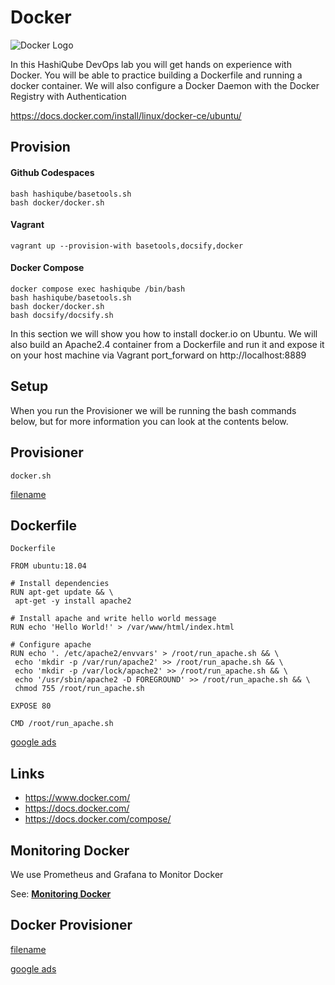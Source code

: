 # Docker

![Docker Logo](images/docker-logo.png?raw=true "Docker Logo")

In this HashiQube DevOps lab you will get hands on experience with Docker. You will be able to practice building a Dockerfile and running a docker container. We will also configure a Docker Daemon with the Docker Registry with Authentication 

https://docs.docker.com/install/linux/docker-ce/ubuntu/

## Provision

<!-- tabs:start -->
#### **Github Codespaces**

```
bash hashiqube/basetools.sh
bash docker/docker.sh
```

#### **Vagrant**

```
vagrant up --provision-with basetools,docsify,docker
```

#### **Docker Compose**

```
docker compose exec hashiqube /bin/bash
bash hashiqube/basetools.sh
bash docker/docker.sh
bash docsify/docsify.sh
```
<!-- tabs:end -->

In this section we will show you how to install docker.io on Ubuntu.
We will also build an Apache2.4 container from a Dockerfile and run it and expose it on your host machine via Vagrant port_forward on http://localhost:8889

## Setup

When you run the Provisioner we will be running the bash commands below, but for more information you can look at the contents below.

## Provisioner

`docker.sh`

[filename](docker.sh ':include :type=code')

## Dockerfile

`Dockerfile`

```docker
FROM ubuntu:18.04

# Install dependencies
RUN apt-get update && \
 apt-get -y install apache2

# Install apache and write hello world message
RUN echo 'Hello World!' > /var/www/html/index.html

# Configure apache
RUN echo '. /etc/apache2/envvars' > /root/run_apache.sh && \
 echo 'mkdir -p /var/run/apache2' >> /root/run_apache.sh && \
 echo 'mkdir -p /var/lock/apache2' >> /root/run_apache.sh && \
 echo '/usr/sbin/apache2 -D FOREGROUND' >> /root/run_apache.sh && \
 chmod 755 /root/run_apache.sh

EXPOSE 80

CMD /root/run_apache.sh
```

[google ads](../googleads.html ':include :type=iframe width=100% height=300px')

## Links

- https://www.docker.com/
- https://docs.docker.com/
- https://docs.docker.com/compose/

## Monitoring Docker

We use Prometheus and Grafana to Monitor Docker

See: [__Monitoring Docker__](prometheus-grafana/README?id=monitoring-docker)

## Docker Provisioner

[filename](docker.sh ':include :type=code')

[google ads](../googleads.html ':include :type=iframe width=100% height=300px')